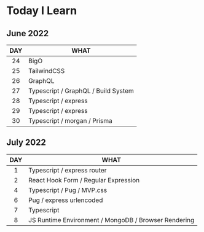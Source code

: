 # Today I Learn

## June 2022

| DAY | WHAT                                |
| :-: | ----------------------------------- |
| 24  | BigO                                |
| 25  | TailwindCSS                         |
| 26  | GraphQL                             |
| 27  | Typescript / GraphQL / Build System |
| 28  | Typescript / express                |
| 29  | Typescript / express                |
| 30  | Typescript / morgan / Prisma        |

## July 2022

| DAY | WHAT                                                 |
| :-: | ---------------------------------------------------- |
|  1  | Typescript / express router                          |
|  2  | React Hook Form / Regular Expression                 |
|  4  | Typescript / Pug / MVP.css                           |
|  6  | Pug / express urlencoded                             |
|  7  | Typescript                                           |
|  8  | JS Runtime Environment / MongoDB / Browser Rendering |
